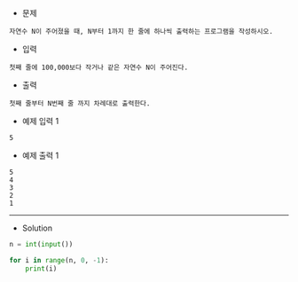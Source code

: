 - 문제

```
자연수 N이 주어졌을 때, N부터 1까지 한 줄에 하나씩 출력하는 프로그램을 작성하시오.
```

- 입력

```
첫째 줄에 100,000보다 작거나 같은 자연수 N이 주어진다.
```

- 출력

```
첫째 줄부터 N번째 줄 까지 차례대로 출력한다.
```

- 예제 입력 1 

```
5
```

- 예제 출력 1 

```
5
4
3
2
1
```

---

- Solution

```py
n = int(input())

for i in range(n, 0, -1):
    print(i)
```

